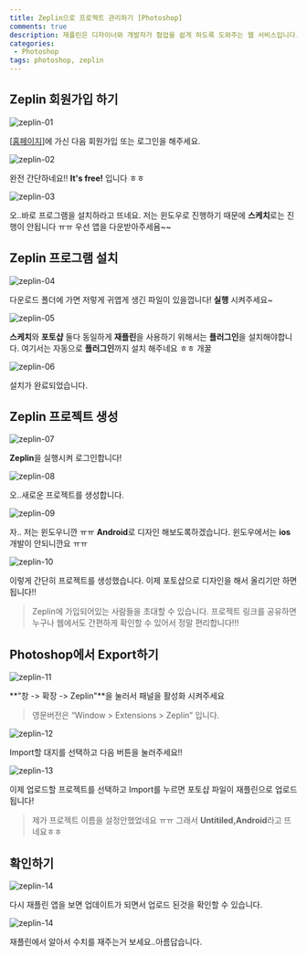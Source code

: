 ```yaml
---
title: Zeplin으로 프로젝트 관리하기 [Photoshop]
comments: true
description: 재플린은 디자이너와 개발자가 협업을 쉽게 하도록 도와주는 웹 서비스입니다. 디자인 파일을 재플린에 업로드 하게되면 개발자에 필요한 색상, 픽셀 등 다양한 정보를 제공 해줍니다.
categories:
 - Photoshop
tags: photoshop, zeplin
---
```


## Zeplin 회원가입 하기

![zeplin-01](https://raw.githubusercontent.com/wkddnjset/wkddnjset.github.io/master/_posts/images/2018-02-03/sign_up_01.png)

[[홈페이지](https://zeplin.io/)]에 가신 다음 회원가입 또는 로그인을 해주세요.

![zeplin-02](https://raw.githubusercontent.com/wkddnjset/wkddnjset.github.io/master/_posts/images/2018-02-03/sign_up_02.png)

완전 간단하네요!! **It's free!** 입니다 ㅎㅎ

![zeplin-03](https://raw.githubusercontent.com/wkddnjset/wkddnjset.github.io/master/_posts/images/2018-02-03/download_01.png)

오..바로 프로그램을 설치하라고 뜨네요. 저는 윈도우로 진행하기 때문에 **스케치**로는 진행이 안됩니다 ㅠㅠ 우선 앱을 다운받아주세욤~~

## Zeplin 프로그램 설치

![zeplin-04](https://raw.githubusercontent.com/wkddnjset/wkddnjset.github.io/master/_posts/images/2018-02-03/download_icon_01.png)

다운로드 폴더에 가면 저렇게 귀엽게 생긴 파일이 있을껍니다! **실행** 시켜주세요~

![zeplin-05](https://raw.githubusercontent.com/wkddnjset/wkddnjset.github.io/master/_posts/images/2018-02-03/download_02.png)

**스케치**와 **포토샵** 둘다 동일하게 **재플린**을 사용하기 위해서는 **플러그인**을 설치해야합니다. 여기서는 자동으로 **플러그인**까지 설치 해주네요 ㅎㅎ 개꿀

![zeplin-06](https://raw.githubusercontent.com/wkddnjset/wkddnjset.github.io/master/_posts/images/2018-02-03/download_03.png)

설치가 완료되었습니다. 

## Zeplin 프로젝트 생성

![zeplin-07](https://raw.githubusercontent.com/wkddnjset/wkddnjset.github.io/master/_posts/images/2018-02-03/login_01.png)

**Zeplin**을 실행시켜 로그인합니다!

![zeplin-08](https://raw.githubusercontent.com/wkddnjset/wkddnjset.github.io/master/_posts/images/2018-02-03/create_02.png)

오..새로운 프로젝트를 생성합니다.

![zeplin-09](https://raw.githubusercontent.com/wkddnjset/wkddnjset.github.io/master/_posts/images/2018-02-03/create_03.png)

자.. 저는 윈도우니깐 ㅠㅠ **Android**로 디자인 해보도록하겠습니다. 윈도우에서는 **ios** 개발이 안되니깐요 ㅠㅠ

![zeplin-10](https://raw.githubusercontent.com/wkddnjset/wkddnjset.github.io/master/_posts/images/2018-02-03/create_04.png)

이렇게 간단히 프로젝트를 생성했습니다. 이제 포토샵으로 디자인을 해서 올리기만 하면됩니다!! 

> Zeplin에 가입되어있는 사람들을 초대할 수 있습니다. 프로젝트 링크를 공유하면 누구나 웹에서도 간편하게 확인할 수 있어서 정말 편리합니다!!!

## Photoshop에서 Export하기

![zeplin-11](https://raw.githubusercontent.com/wkddnjset/wkddnjset.github.io/master/_posts/images/2018-02-03/up_load_01.png)

**"창 -> 확장 -> Zeplin"**을 눌러서 패널을 활성화 시켜주세요
> 영문버전은 “Window > Extensions > Zeplin” 입니다.

![zeplin-12](https://raw.githubusercontent.com/wkddnjset/wkddnjset.github.io/master/_posts/images/2018-02-03/up_load_02.png)

Import할 대지를 선택하고 다음 버튼을 눌러주세요!!

![zeplin-13](https://raw.githubusercontent.com/wkddnjset/wkddnjset.github.io/master/_posts/images/2018-02-03/up_load_03.png)

이제 업로드할 프로젝트를 선택하고 Import를 누르면 포토샵 파일이 재플린으로 업로드 됩니다!
> 제가 프로젝트 이름을 설정안했었네요 ㅠㅠ 그래서 **Untitiled,Android**라고 뜨네요ㅎㅎ

## 확인하기

![zeplin-14](https://raw.githubusercontent.com/wkddnjset/wkddnjset.github.io/master/_posts/images/2018-02-03/check_01.png)

다시 재플린 앱을 보면 업데이트가 되면서 업로드 된것을 확인할 수 있습니다.

![zeplin-14](https://raw.githubusercontent.com/wkddnjset/wkddnjset.github.io/master/_posts/images/2018-02-03/check_02.png)

재플린에서 알아서 수치를 재주는거 보세요..아름답습니다.

